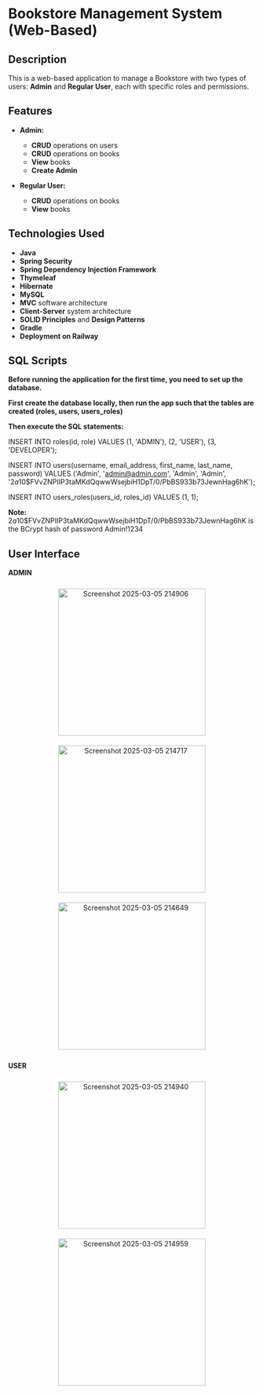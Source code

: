 # Bookstore Management System (Web-Based)

## Description

This is a web-based application to manage a Bookstore with two types of users: **Admin** and **Regular User**, each with specific roles and permissions. 

## Features

- **Admin:**
  - **CRUD** operations on users
  - **CRUD** operations on books
  - **View** books
  - **Create Admin** 
 
- **Regular User:**
  - **CRUD** operations on books
  - **View** books 

## Technologies Used

- **Java**
- **Spring Security**
- **Spring Dependency Injection Framework**
- **Thymeleaf**
- **Hibernate**
- **MySQL**
- **MVC** software architecture 
- **Client-Server** system architecture 
- **SOLID Principles** and **Design Patterns**
- **Gradle**
- **Deployment on Railway**

## SQL Scripts

**Before running the application for the first time, you need to set up the database.**

**First create the database locally, then run the app such that the tables are created (roles, users, users_roles)**

**Then execute the SQL statements:**

INSERT INTO roles(id, role) VALUES (1, 'ADMIN'), (2, 'USER'), (3, 'DEVELOPER');

INSERT INTO users(username, email_address, first_name, last_name, password) VALUES ('Admin', 'admin@admin.com', 'Admin', 'Admin', '$2a$10$FVvZNPIIP3taMKdQqwwWsejbiH1DpT/0/PbBS933b73JewnHag6hK');

INSERT INTO users_roles(users_id, roles_id) VALUES (1, 1);

**Note:** $2a$10$FVvZNPIIP3taMKdQqwwWsejbiH1DpT/0/PbBS933b73JewnHag6hK is the BCrypt hash of password Admin!1234 

## User Interface

**ADMIN**

<!-- Center the first image -->
<div style="text-align:center;">
  <img src="https://github.com/user-attachments/assets/5b8fbe7e-8362-40c7-b5fe-4f36fe039348" alt="Screenshot 2025-03-05 214906" width="300" style="margin: 10px;"/>
</div>

<!-- Align the next two images on the same line -->
<div style="text-align:center;">
  <img src="https://github.com/user-attachments/assets/e3b74cb2-9299-4db5-98ad-a19070101426" alt="Screenshot 2025-03-05 214717" width="300" style="margin: 10px; display:inline-block;"/>
  <img src="https://github.com/user-attachments/assets/e8de8c6a-f3a3-4b1a-a77d-19c2aeda6e79" alt="Screenshot 2025-03-05 214649" width="300" style="margin: 10px; display:inline-block;"/>
</div>

**USER**

<!-- Align the next two images on the same line -->
<div style="text-align:center;">
  <img src="https://github.com/user-attachments/assets/26ce4c85-37a0-4550-9d43-5d97fb770b7a" alt="Screenshot 2025-03-05 214940" width="300" style="margin: 10px; display:inline-block;"/>
  <img src="https://github.com/user-attachments/assets/8b73a696-6f4d-43e7-8645-bcc20e2ef143" alt="Screenshot 2025-03-05 214959" width="300" style="margin: 10px; display:inline-block;"/>
</div>















